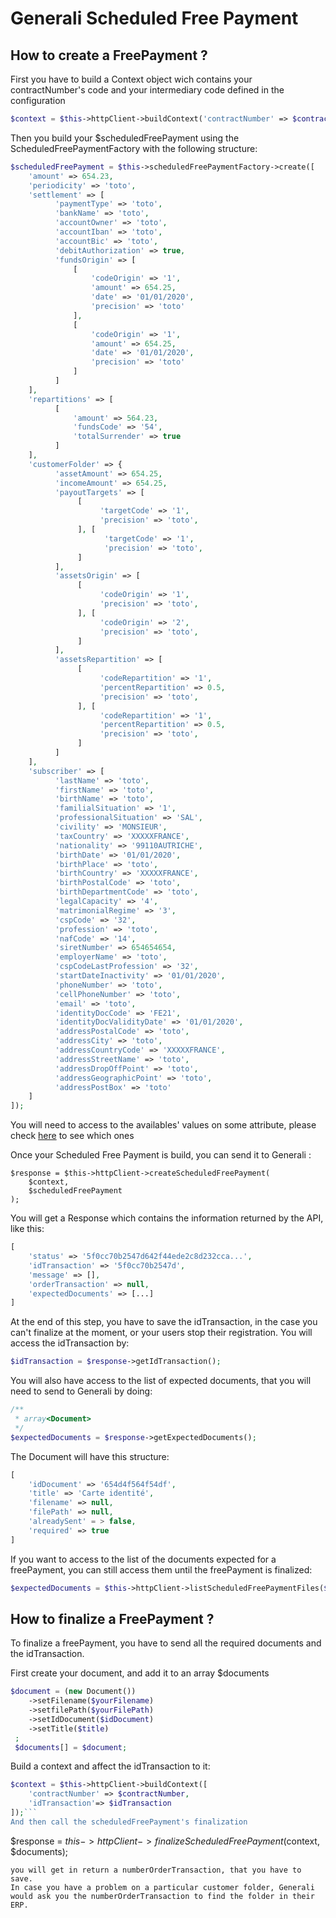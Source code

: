 # Generali Scheduled Free Payment

## How to create a FreePayment ?

First you have to build a Context object wich contains your contractNumber's code and your intermediary code defined in the configuration
````php
$context = $this->httpClient->buildContext('contractNumber' => $contractNumber]);
````

Then you build your $scheduledFreePayment using the ScheduledFreePaymentFactory with the following structure:
```php
$scheduledFreePayment = $this->scheduledFreePaymentFactory->create([
    'amount' => 654.23,
    'periodicity' => 'toto',
    'settlement' => [
          'paymentType' => 'toto',
          'bankName' => 'toto',
          'accountOwner' => 'toto',
          'accountIban' => 'toto',
          'accountBic' => 'toto',
          'debitAuthorization' => true,
          'fundsOrigin' => [
              [
                  'codeOrigin' => '1',
                  'amount' => 654.25,
                  'date' => '01/01/2020',
                  'precision' => 'toto'
              ],
              [
                  'codeOrigin' => '1',
                  'amount' => 654.25,
                  'date' => '01/01/2020',
                  'precision' => 'toto'
              ]
          ]
    ],
    'repartitions' => [
          [
              'amount' => 564.23,
              'fundsCode' => '54',
              'totalSurrender' => true
          ]
    ],
    'customerFolder' => {
          'assetAmount' => 654.25,
          'incomeAmount' => 654.25,
          'payoutTargets' => [
               [
                    'targetCode' => '1',
                    'precision' => 'toto',
               ], [
                     'targetCode' => '1',
                     'precision' => 'toto',
               ]
          ],
          'assetsOrigin' => [
               [
                    'codeOrigin' => '1',
                    'precision' => 'toto',
               ], [
                    'codeOrigin' => '2',
                    'precision' => 'toto',
               ]
          ],
          'assetsRepartition' => [
               [
                    'codeRepartition' => '1',
                    'percentRepartition' => 0.5,
                    'precision' => 'toto',
               ], [
                    'codeRepartition' => '1',
                    'percentRepartition' => 0.5,
                    'precision' => 'toto',
               ]
          ]
    ],
    'subscriber' => [
          'lastName' => 'toto',
          'firstName' => 'toto',
          'birthName' => 'toto',
          'familialSituation' => '1',
          'professionalSituation' => 'SAL',
          'civility' => 'MONSIEUR',
          'taxCountry' => 'XXXXXFRANCE',
          'nationality' => '99110AUTRICHE',
          'birthDate' => '01/01/2020',
          'birthPlace' => 'toto',
          'birthCountry' => 'XXXXXFRANCE',
          'birthPostalCode' => 'toto',
          'birthDepartmentCode' => 'toto',
          'legalCapacity' => '4',
          'matrimonialRegime' => '3',
          'cspCode' => '32',
          'profession' => 'toto',
          'nafCode' => '14',
          'siretNumber' => 654654654,
          'employerName' => 'toto',
          'cspCodeLastProfession' => '32',
          'startDateInactivity' => '01/01/2020',
          'phoneNumber' => 'toto',
          'cellPhoneNumber' => 'toto',
          'email' => 'toto',
          'identityDocCode' => 'FE21',
          'identityDocValidityDate' => '01/01/2020',
          'addressPostalCode' => 'toto',
          'addressCity' => 'toto',
          'addressCountryCode' => 'XXXXXFRANCE',
          'addressStreetName' => 'toto',
          'addressDropOffPoint' => 'toto',
          'addressGeographicPoint' => 'toto',
          'addressPostBox' => 'toto'
    ]
]);
```
You will need to access to the availables' values on some attribute, please check [here](../referentials.md) to see which ones 

Once your Scheduled Free Payment is build, you can send it to Generali :
```
$response = $this->httpClient->createScheduledFreePayment(
    $context, 
    $scheduledFreePayment
);
```
You will get a Response which contains the information returned by the API, like this: 
````php
[
    'status' => '5f0cc70b2547d642f44ede2c8d232cca...',
    'idTransaction' => '5f0cc70b2547d',
    'message' => [],
    'orderTransaction' => null,
    'expectedDocuments' => [...]
]
````
At the end of this step, you have to save the idTransaction, in the case you can't finalize at the moment, or your users stop their registration.
You will access the idTransaction by:
````php
$idTransaction = $response->getIdTransaction();
````

You will also have access to the list of expected documents, that you will need to send to Generali by doing:
````php
/**
 * array<Document>
 */
$expectedDocuments = $response->getExpectedDocuments();
````
The Document will have this structure:
```php
[
    'idDocument' => '654d4f564f54df',
    'title' => 'Carte identité',
    'filename' => null,
    'filePath' => null,
    'alreadySent' = > false,
    'required' => true
]
````
If you want to access to the list of the documents expected for a freePayment, you can still access them until the freePayment is finalized:
```php
$expectedDocuments = $this->httpClient->listScheduledFreePaymentFiles($idTransaction);
```

## How to finalize a FreePayment ?

To finalize a freePayment, you have to send all the required documents and the idTransaction.

First create your document, and add it to an array $documents
```php
$document = (new Document())
    ->setFilename($yourFilename)
    ->setfilePath($yourFilePath)
    ->setIdDocument($idDocument)
    ->setTitle($title)
 ;
 $documents[] = $document;
```

Build a context and affect the idTransaction to it:
```php
$context = $this->httpClient->buildContext([
    'contractNumber' => $contractNumber,
    'idTransaction'=> $idTransaction
]);```
And then call the scheduledFreePayment's finalization
```
$response = $this->httpClient->finalizeScheduledFreePayment($context, $documents);
```
you will get in return a numberOrderTransaction, that you have to save.
In case you have a problem on a particular customer folder, Generali would ask you the numberOrderTransaction to find the folder in their ERP.


